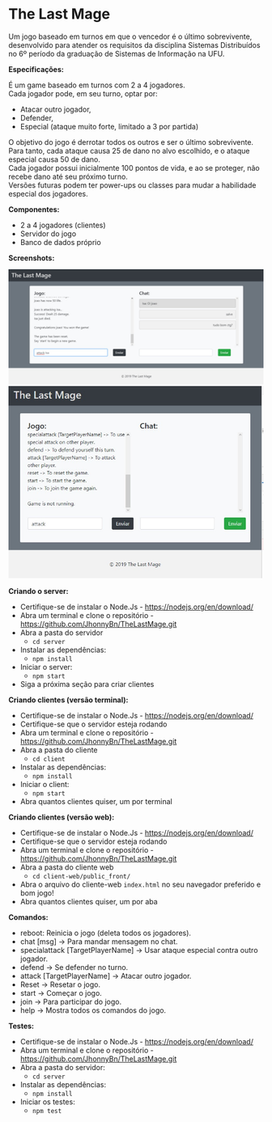 # The Last Mage
Um jogo baseado em turnos em que o vencedor é o último sobrevivente, desenvolvido para atender os requisitos da disciplina Sistemas Distribuídos no 6º período da graduação de Sistemas de Informação na UFU.

**Especificações:**

É um game baseado em turnos com 2 a 4 jogadores.\
Cada jogador pode, em seu turno, optar por:
  - Atacar outro jogador,
  - Defender,
  - Especial (ataque muito forte, limitado a 3 por partida)

O objetivo do jogo é derrotar todos os outros e ser o último sobrevivente.\
Para tanto, cada ataque causa 25 de dano no alvo escolhido, e o ataque especial causa 50 de dano.\
Cada jogador possui inicialmente 100 pontos de vida, e ao se proteger, não recebe dano até seu próximo turno.\
Versões futuras podem ter power-ups ou classes para mudar a habilidade especial dos jogadores.

**Componentes:**

  - 2 a 4 jogadores (clientes)
  - Servidor do jogo
  - Banco de dados próprio

**Screenshots:**

![Screenshot 1](screenshots/screenshot1.png)
![Screenshot 2](screenshots/screenshot2.png)

**Criando o server:**

  - Certifique-se de instalar o Node.Js - https://nodejs.org/en/download/
  - Abra um terminal e clone o repositório - https://github.com/JhonnyBn/TheLastMage.git
  - Abra a pasta do servidor
    - `cd server`
  - Instalar as dependências:
    - `npm install`
  - Iniciar o server:
    - `npm start`
  - Siga a próxima seção para criar clientes
  
**Criando clientes (versão terminal):**

  - Certifique-se de instalar o Node.Js - https://nodejs.org/en/download/
  - Certifique-se que o servidor esteja rodando
  - Abra um terminal e clone o repositório - https://github.com/JhonnyBn/TheLastMage.git
  - Abra a pasta do cliente
    - `cd client`
  - Instalar as dependências:
    - `npm install`
  - Iniciar o client:
    - `npm start`
  - Abra quantos clientes quiser, um por terminal
  
**Criando clientes (versão web):**

  - Certifique-se de instalar o Node.Js - https://nodejs.org/en/download/
  - Certifique-se que o servidor esteja rodando
  - Abra um terminal e clone o repositório - https://github.com/JhonnyBn/TheLastMage.git
  - Abra a pasta do cliente web
    - `cd client-web/public_front/`
  - Abra o arquivo do cliente-web `index.html` no seu navegador preferido e bom jogo!
  - Abra quantos clientes quiser, um por aba
  
**Comandos:**
  
  - reboot: Reinicia o jogo (deleta todos os jogadores).
  - chat [msg] -> Para mandar mensagem no chat. 
  - specialattack [TargetPlayerName] -> Usar ataque especial contra outro jogador.
  - defend -> Se defender no turno.
  - attack [TargetPlayerName] -> Atacar outro jogador.
  - Reset -> Resetar o jogo.
  - start -> Começar o jogo.
  - join -> Para participar do jogo.
  - help -> Mostra todos os comandos do jogo.

**Testes:**

  - Certifique-se de instalar o Node.Js - https://nodejs.org/en/download/
  - Abra um terminal e clone o repositório - https://github.com/JhonnyBn/TheLastMage.git
  - Abra a pasta do servidor:
    - `cd server`
  - Instalar as dependências:
    - `npm install`
  - Iniciar os testes:
    - `npm test`

